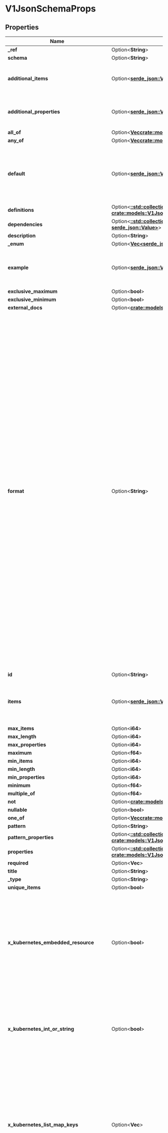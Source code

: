 # V1JsonSchemaProps

## Properties

Name | Type | Description | Notes
------------ | ------------- | ------------- | -------------
**_ref** | Option<**String**> |  | [optional]
**schema** | Option<**String**> |  | [optional]
**additional_items** | Option<[**serde_json::Value**](.md)> | JSONSchemaPropsOrBool represents JSONSchemaProps or a boolean value. Defaults to true for the boolean property. | [optional]
**additional_properties** | Option<[**serde_json::Value**](.md)> | JSONSchemaPropsOrBool represents JSONSchemaProps or a boolean value. Defaults to true for the boolean property. | [optional]
**all_of** | Option<[**Vec<crate::models::V1JsonSchemaProps>**](v1.JSONSchemaProps.md)> |  | [optional]
**any_of** | Option<[**Vec<crate::models::V1JsonSchemaProps>**](v1.JSONSchemaProps.md)> |  | [optional]
**default** | Option<[**serde_json::Value**](.md)> | default is a default value for undefined object fields. Defaulting is a beta feature under the CustomResourceDefaulting feature gate. Defaulting requires spec.preserveUnknownFields to be false. | [optional]
**definitions** | Option<[**::std::collections::HashMap<String, crate::models::V1JsonSchemaProps>**](v1.JSONSchemaProps.md)> |  | [optional]
**dependencies** | Option<[**::std::collections::HashMap<String, serde_json::Value>**](serde_json::Value.md)> |  | [optional]
**description** | Option<**String**> |  | [optional]
**_enum** | Option<[**Vec<serde_json::Value>**](serde_json::Value.md)> |  | [optional]
**example** | Option<[**serde_json::Value**](.md)> | JSON represents any valid JSON value. These types are supported: bool, int64, float64, string, []interface{}, map[string]interface{} and nil. | [optional]
**exclusive_maximum** | Option<**bool**> |  | [optional]
**exclusive_minimum** | Option<**bool**> |  | [optional]
**external_docs** | Option<[**crate::models::V1ExternalDocumentation**](v1.ExternalDocumentation.md)> |  | [optional]
**format** | Option<**String**> | format is an OpenAPI v3 format string. Unknown formats are ignored. The following formats are validated:  - bsonobjectid: a bson object ID, i.e. a 24 characters hex string - uri: an URI as parsed by Golang net/url.ParseRequestURI - email: an email address as parsed by Golang net/mail.ParseAddress - hostname: a valid representation for an Internet host name, as defined by RFC 1034, section 3.1 [RFC1034]. - ipv4: an IPv4 IP as parsed by Golang net.ParseIP - ipv6: an IPv6 IP as parsed by Golang net.ParseIP - cidr: a CIDR as parsed by Golang net.ParseCIDR - mac: a MAC address as parsed by Golang net.ParseMAC - uuid: an UUID that allows uppercase defined by the regex (?i)^[0-9a-f]{8}-?[0-9a-f]{4}-?[0-9a-f]{4}-?[0-9a-f]{4}-?[0-9a-f]{12}$ - uuid3: an UUID3 that allows uppercase defined by the regex (?i)^[0-9a-f]{8}-?[0-9a-f]{4}-?3[0-9a-f]{3}-?[0-9a-f]{4}-?[0-9a-f]{12}$ - uuid4: an UUID4 that allows uppercase defined by the regex (?i)^[0-9a-f]{8}-?[0-9a-f]{4}-?4[0-9a-f]{3}-?[89ab][0-9a-f]{3}-?[0-9a-f]{12}$ - uuid5: an UUID5 that allows uppercase defined by the regex (?i)^[0-9a-f]{8}-?[0-9a-f]{4}-?5[0-9a-f]{3}-?[89ab][0-9a-f]{3}-?[0-9a-f]{12}$ - isbn: an ISBN10 or ISBN13 number string like \"0321751043\" or \"978-0321751041\" - isbn10: an ISBN10 number string like \"0321751043\" - isbn13: an ISBN13 number string like \"978-0321751041\" - creditcard: a credit card number defined by the regex ^(?:4[0-9]{12}(?:[0-9]{3})?|5[1-5][0-9]{14}|6(?:011|5[0-9][0-9])[0-9]{12}|3[47][0-9]{13}|3(?:0[0-5]|[68][0-9])[0-9]{11}|(?:2131|1800|35\\d{3})\\d{11})$ with any non digit characters mixed in - ssn: a U.S. social security number following the regex ^\\d{3}[- ]?\\d{2}[- ]?\\d{4}$ - hexcolor: an hexadecimal color code like \"#FFFFFF: following the regex ^#?([0-9a-fA-F]{3}|[0-9a-fA-F]{6})$ - rgbcolor: an RGB color code like rgb like \"rgb(255,255,2559\" - byte: base64 encoded binary data - password: any kind of string - date: a date string like \"2006-01-02\" as defined by full-date in RFC3339 - duration: a duration string like \"22 ns\" as parsed by Golang time.ParseDuration or compatible with Scala duration format - datetime: a date time string like \"2014-12-15T19:30:20.000Z\" as defined by date-time in RFC3339. | [optional]
**id** | Option<**String**> |  | [optional]
**items** | Option<[**serde_json::Value**](.md)> | JSONSchemaPropsOrArray represents a value that can either be a JSONSchemaProps or an array of JSONSchemaProps. Mainly here for serialization purposes. | [optional]
**max_items** | Option<**i64**> |  | [optional]
**max_length** | Option<**i64**> |  | [optional]
**max_properties** | Option<**i64**> |  | [optional]
**maximum** | Option<**f64**> |  | [optional]
**min_items** | Option<**i64**> |  | [optional]
**min_length** | Option<**i64**> |  | [optional]
**min_properties** | Option<**i64**> |  | [optional]
**minimum** | Option<**f64**> |  | [optional]
**multiple_of** | Option<**f64**> |  | [optional]
**not** | Option<[**crate::models::V1JsonSchemaProps**](v1.JSONSchemaProps.md)> |  | [optional]
**nullable** | Option<**bool**> |  | [optional]
**one_of** | Option<[**Vec<crate::models::V1JsonSchemaProps>**](v1.JSONSchemaProps.md)> |  | [optional]
**pattern** | Option<**String**> |  | [optional]
**pattern_properties** | Option<[**::std::collections::HashMap<String, crate::models::V1JsonSchemaProps>**](v1.JSONSchemaProps.md)> |  | [optional]
**properties** | Option<[**::std::collections::HashMap<String, crate::models::V1JsonSchemaProps>**](v1.JSONSchemaProps.md)> |  | [optional]
**required** | Option<**Vec<String>**> |  | [optional]
**title** | Option<**String**> |  | [optional]
**_type** | Option<**String**> |  | [optional]
**unique_items** | Option<**bool**> |  | [optional]
**x_kubernetes_embedded_resource** | Option<**bool**> | x-kubernetes-embedded-resource defines that the value is an embedded Kubernetes runtime.Object, with TypeMeta and ObjectMeta. The type must be object. It is allowed to further restrict the embedded object. kind, apiVersion and metadata are validated automatically. x-kubernetes-preserve-unknown-fields is allowed to be true, but does not have to be if the object is fully specified (up to kind, apiVersion, metadata). | [optional]
**x_kubernetes_int_or_string** | Option<**bool**> | x-kubernetes-int-or-string specifies that this value is either an integer or a string. If this is true, an empty type is allowed and type as child of anyOf is permitted if following one of the following patterns:  1) anyOf:    - type: integer    - type: string 2) allOf:    - anyOf:      - type: integer      - type: string    - ... zero or more | [optional]
**x_kubernetes_list_map_keys** | Option<**Vec<String>**> | x-kubernetes-list-map-keys annotates an array with the x-kubernetes-list-type `map` by specifying the keys used as the index of the map.  This tag MUST only be used on lists that have the \"x-kubernetes-list-type\" extension set to \"map\". Also, the values specified for this attribute must be a scalar typed field of the child structure (no nesting is supported).  The properties specified must either be required or have a default value, to ensure those properties are present for all list items. | [optional]
**x_kubernetes_list_type** | Option<**String**> | x-kubernetes-list-type annotates an array to further describe its topology. This extension must only be used on lists and may have 3 possible values:  1) `atomic`: the list is treated as a single entity, like a scalar.      Atomic lists will be entirely replaced when updated. This extension      may be used on any type of list (struct, scalar, ...). 2) `set`:      Sets are lists that must not have multiple items with the same value. Each      value must be a scalar, an object with x-kubernetes-map-type `atomic` or an      array with x-kubernetes-list-type `atomic`. 3) `map`:      These lists are like maps in that their elements have a non-index key      used to identify them. Order is preserved upon merge. The map tag      must only be used on a list with elements of type object. Defaults to atomic for arrays. | [optional]
**x_kubernetes_map_type** | Option<**String**> | x-kubernetes-map-type annotates an object to further describe its topology. This extension must only be used when type is object and may have 2 possible values:  1) `granular`:      These maps are actual maps (key-value pairs) and each fields are independent      from each other (they can each be manipulated by separate actors). This is      the default behaviour for all maps. 2) `atomic`: the list is treated as a single entity, like a scalar.      Atomic maps will be entirely replaced when updated. | [optional]
**x_kubernetes_preserve_unknown_fields** | Option<**bool**> | x-kubernetes-preserve-unknown-fields stops the API server decoding step from pruning fields which are not specified in the validation schema. This affects fields recursively, but switches back to normal pruning behaviour if nested properties or additionalProperties are specified in the schema. This can either be true or undefined. False is forbidden. | [optional]
**x_kubernetes_validations** | Option<[**Vec<crate::models::V1ValidationRule>**](v1.ValidationRule.md)> | x-kubernetes-validations describes a list of validation rules written in the CEL expression language. | [optional]

[[Back to Model list]](../README.md#documentation-for-models) [[Back to API list]](../README.md#documentation-for-api-endpoints) [[Back to README]](../README.md)


